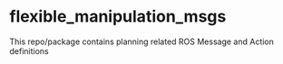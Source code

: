 # flexible_manipulation_msgs
This repo/package contains planning related ROS Message and Action definitions
